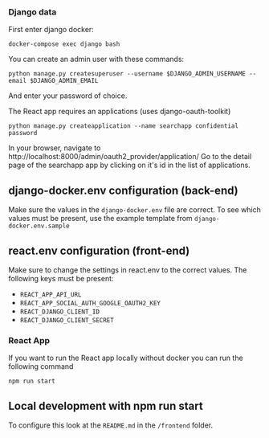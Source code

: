 ### Django data

First enter django docker:

`docker-compose exec django bash`

You can create an admin user with these commands:

`python manage.py createsuperuser --username $DJANGO_ADMIN_USERNAME --email $DJANGO_ADMIN_EMAIL`

And enter your password of choice.

The React app requires an applications (uses django-oauth-toolkit)

`python manage.py createapplication --name searchapp confidential password`

In your browser, navigate to http://localhost:8000/admin/oauth2_provider/application/ Go to the detail page of the
searchapp app by clicking on it's id in the list of applications.

## django-docker.env configuration (back-end)

Make sure the values in the `django-docker.env` file are correct. To see which values must be present, use the example
template from `django-docker.env.sample`

## react.env configuration (front-end)

Make sure to change the settings in react.env to the correct values. The following keys must be present:

- `REACT_APP_API_URL`
- `REACT_APP_SOCIAL_AUTH_GOOGLE_OAUTH2_KEY`
- `REACT_DJANGO_CLIENT_ID`
- `REACT_DJANGO_CLIENT_SECRET`

### React App

If you want to run the React app locally without docker you can run the following command

`npm run start`

## Local development with npm run start

To configure this look at the `README.md` in the `/frontend` folder.
